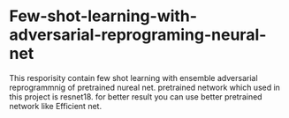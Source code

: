 # Few-shot-learning-with-adversarial-reprograming-neural-net
This resporisity contain few shot learning with ensemble adversarial reprogrammnig of pretrained nureal net.
pretrained network which used in this project is resnet18. for better result you can use better pretrained network like Efficient net.


